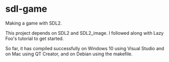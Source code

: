 # sdl-game
Making a game with SDL2.  

This project depends on SDL2 and SDL2_image. I followed along with Lazy Foo's tutorial to get started.

So far, it has compiled successfully on Windows 10 using Visual Studio and on Mac using QT Creator, and on Debian using the makefile.
